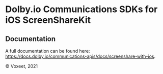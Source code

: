 # Dolby.io Communications SDKs for iOS ScreenShareKit

## Documentation

A full documentation can be found here: https://docs.dolby.io/communications-apis/docs/screenshare-with-ios.

© Voxeet, 2021

